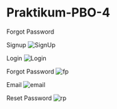 # Praktikum-PBO-4
Forgot Password

Signup
![SignUp](https://user-images.githubusercontent.com/101179958/164128261-685ec7da-8776-4278-97ea-8aad24189b3e.png)

Login
![Login](https://user-images.githubusercontent.com/101179958/164128278-2e4cc29d-9d67-489a-904b-54f418c4118c.png)

Forgot Password
![fp](https://user-images.githubusercontent.com/101179958/164128284-85e42ba4-f824-4b36-87c1-1c6e7c7f772e.png)

Email
![email](https://user-images.githubusercontent.com/101179958/164128289-8e439015-ad4d-4dc3-89e4-82eb86001f40.png)

Reset Password
![rp](https://user-images.githubusercontent.com/101179958/164128294-5c6a955d-4adc-4c6b-9731-002b2ab2d693.png)

